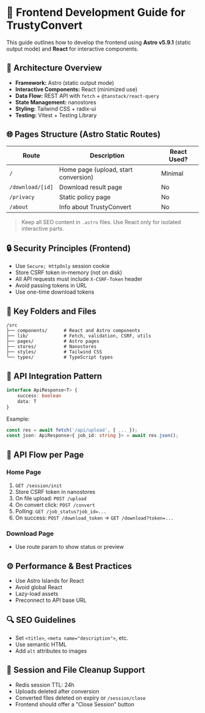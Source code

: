 # 🚀 Frontend Development Guide for TrustyConvert

This guide outlines how to develop the frontend using **Astro v5.9.1** (static output mode) and **React** for interactive components.

## 🧱 Architecture Overview

- **Framework:** Astro (static output mode)
- **Interactive Components:** React (minimized use)
- **Data Flow:** REST API with `fetch` + `@tanstack/react-query`
- **State Management:** nanostores
- **Styling:** Tailwind CSS + radix-ui
- **Testing:** Vitest + Testing Library

## 🌐 Pages Structure (Astro Static Routes)

| Route            | Description                          | React Used? |
| ---------------- | ------------------------------------ | ----------- |
| `/`              | Home page (upload, start conversion) | Minimal     |
| `/download/[id]` | Download result page                 | No          |
| `/privacy`       | Static policy page                   | No          |
| `/about`         | Info about TrustyConvert             | No          |

> Keep all SEO content in `.astro` files. Use React only for isolated interactive parts.

## 🔒 Security Principles (Frontend)

- Use `Secure; HttpOnly` session cookie
- Store CSRF token in-memory (not on disk)
- All API requests must include `X-CSRF-Token` header
- Avoid passing tokens in URL
- Use one-time download tokens

## 📁 Key Folders and Files

```
/src
├── components/      # React and Astro components
├── lib/             # Fetch, validation, CSRF, utils
├── pages/           # Astro pages
├── stores/          # Nanostores
├── styles/          # Tailwind CSS
└── types/           # TypeScript types
```

## 🔄 API Integration Pattern

```ts
interface ApiResponse<T> {
	success: boolean
	data: T
}
```

Example:

```ts
const res = await fetch('/api/upload', { ... });
const json: ApiResponse<{ job_id: string }> = await res.json();
```

## 🔌 API Flow per Page

### Home Page

1. `GET /session/init`
2. Store CSRF token in nanostores
3. On file upload: `POST /upload`
4. On convert click: `POST /convert`
5. Polling: `GET /job_status?job_id=...`
6. On success: `POST /download_token` → `GET /download?token=...`

### Download Page

- Use route param to show status or preview

## ⚙️ Performance & Best Practices

- Use Astro Islands for React
- Avoid global React
- Lazy-load assets
- Preconnect to API base URL

## 🔍 SEO Guidelines

- Set `<title>`, `<meta name="description">`, etc.
- Use semantic HTML
- Add `alt` attributes to images

## 🧼 Session and File Cleanup Support

- Redis session TTL: 24h
- Uploads deleted after conversion
- Converted files deleted on expiry or `/session/close`
- Frontend should offer a "Close Session" button
